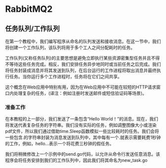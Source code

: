 # RabbitMQ2

## 任务队列/工作队列
在第一个教程中，我们编写程序从命名的队列发送和接收消息。在这一节中，我们将创建一个工作队列，该队列将用于多个工人之间分配耗时的任务。

工作队列(又称任务队列)的主要思想是避免立即执行某些资源密集型任务并且不得不等待这些任务完成。相反，我们安排任务异步地同时或当前任务之后完成。我们将任务封装成消息并将其发送到队列，在后台运行的工作进程将取出消息并最终执行任务。当你运行多个工作进程时，任务将在它们之间共享。

这个概念在Web应用中特别有用，因为在Web应用中不可能在较短的HTTP请求窗口内处理复杂的任务，(译注：例如注册时发送邮件或短信验证码等场景)。
### 准备工作
在本教程的上一部分，我们发送了一条包含“Hello World！”的消息。现在，我们将发送代表复杂任务的字符串。我们没有实际的任务，例如调整图像大小或渲染pdf文件，所以我们通过借助time.Sleep函数模拟一些比较耗时的任务。我们会将一些包含.的字符串封装为消息发送到队列中，其中每有一个.就表示需要耗费1秒钟的工作，例如，hello...表示一个将花费三秒钟的假任务。

我们将稍微修改上一个示例中的send.go代码，以允许从命令行发送任意消息。该程序会将任务安排到我们的工作队列中，因此我们将其命名为new_task.go

